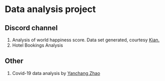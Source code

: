# Data analysis project
## Discord channel
1. Analysis of world happiness score. Data set generated, courtesy [Kian.](https://twitter.com/CoderKianWee) 
2. Hotel Bookings Analysis

## Other
1. Covid-19 data analysis by [Yanchang Zhao](http://rdatamining.com)
